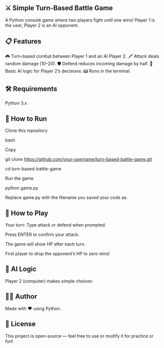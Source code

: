 ⚔️ Simple Turn-Based Battle Game
------------------------------------------------------------------
A Python console game where two players fight until one wins!
Player 1 is the user, Player 2 is an AI opponent.

📋 Features
-------------------------------------------------------------------
🎮 Turn-based combat between Player 1 and an AI Player 2.
🗡️ Attack deals random damage (10–20).
🛡️ Defend reduces incoming damage by half.
🤖 Basic AI logic for Player 2’s decisions.
📟 Runs in the terminal.

🛠️ Requirements
--------------------------------------------------------------------
Python 3.x

🚀 How to Run
-----------------------------------------------------------------------
Clone this repository

bash

Copy

git clone https://github.com/your-username/turn-based-battle-game.git

cd turn-based-battle-game

Run the game

python game.py

Replace game.py with the filename you saved your code as.

🧩 How to Play
--------------------------------------------------------------------------------
Your turn: Type attack or defend when prompted.

Press ENTER to confirm your attack.

The game will show HP after each turn.

First player to drop the opponent’s HP to zero wins!

🧠 AI Logic
--------------------------------------------------------------------------------
Player 2 (computer) makes simple choices:

👨‍💻 Author
--------------------------------------------------------------------------------
Made with ❤️ using Python.

📜 License
----------------------------------------------------------------------------------
This project is open-source — feel free to use or modify it for practice or fun!

